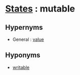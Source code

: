 # [States][1] : mutable

## Hypernyms

  - General : [value](/The_Basics/General/value.md)

## Hyponyms

  - [writable](writable.md)

[1]: README.md
